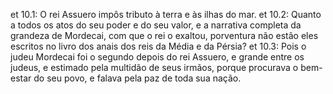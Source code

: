 et 10.1: O rei Assuero impôs tributo à terra e às ilhas do mar.
et 10.2: Quanto a todos os atos do seu poder e do seu valor, e a narrativa completa da grandeza de Mordecai, com que o rei o exaltou, porventura não estão eles escritos no livro dos anais dos reis da Média e da Pérsia?
et 10.3: Pois o judeu Mordecai foi o segundo depois do rei Assuero, e grande entre os judeus, e estimado pela multidão de seus irmãos, porque procurava o bem-estar do seu povo, e falava pela paz de toda sua nação.
